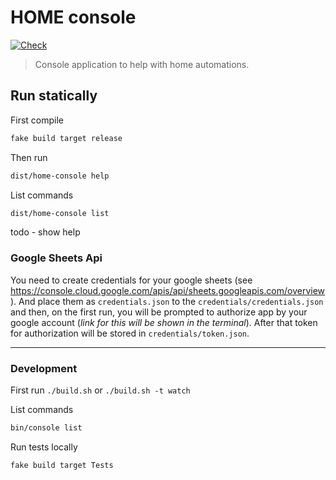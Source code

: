 HOME console
============

[![Check](https://github.com/MortalFlesh/home-console/actions/workflows/checks.yaml/badge.svg)](https://github.com/MortalFlesh/home-console/actions/workflows/checks.yaml)

> Console application to help with home automations.

## Run statically

First compile
```sh
fake build target release
```

Then run
```sh
dist/home-console help
```

List commands
```sh
dist/home-console list
```

todo - show help

### Google Sheets Api
You need to create credentials for your google sheets (see https://console.cloud.google.com/apis/api/sheets.googleapis.com/overview).
And place them as `credentials.json` to the `credentials/credentials.json` and then, on the first run, you will be prompted to authorize app by your google account (_link for this will be shown in the terminal_). After that token for authorization will be stored in `credentials/token.json`.

---
### Development

First run `./build.sh` or `./build.sh -t watch`

List commands
```sh
bin/console list
```

Run tests locally
```sh
fake build target Tests
```
